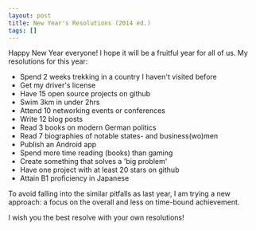 ```yaml
---
layout: post
title: New Year's Resolutions (2014 ed.)
tags: []
---
```


Happy New Year everyone! I hope it will be a fruitful year for all of
us. My resolutions for this year:

- Spend 2 weeks trekking in a country I haven't visited before
- Get my driver's license
- Have 15 open source projects on github
- Swim 3km in under 2hrs
- Attend 10 networking events or conferences
- Write 12 blog posts
- Read 3 books on modern German politics
- Read 7 biographies of notable states- and business(wo)men
- Publish an Android app
- Spend more time reading (books) than gaming
- Create something that solves a 'big problem'
- Have one project with at least 20 stars on github
- Attain B1 proficiency in Japanese

To avoid falling into the similar pitfalls as last year, I am trying a new
approach: a focus on the overall and less on time-bound achievement.

I wish you the best resolve with your own resolutions!
